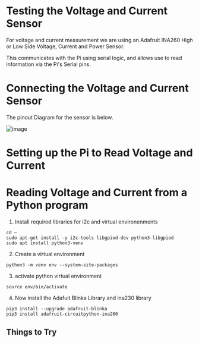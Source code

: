 # Testing the Voltage and Current Sensor

For voltage and current measurement we are using an Adafruit INA260 High or Low Side Voltage, Current and Power Sensor.

This communicates with the Pi using serial logic, and allows use to read information via the Pi's Serial pins.

# Connecting the Voltage and Current Sensor

The pinout Diagram for the sensor is below.

![image](https://github.com/user-attachments/assets/5702cac1-4be6-48b4-a95f-c175bfd7bb4c)


# Setting up the Pi to Read Voltage and Current


# Reading Voltage and Current from a Python program

1. Install required libraries for i2c and virtual environenments
```
cd ~
sudo apt-get install -y i2c-tools libgpiod-dev python3-libgpiod
sudo apt install python3-venv
```

2. Create a virtual environment
```
python3 -m venv env --system-site-packages
```

3. activate python virtual environment
```
source env/bin/activate
```

4. Now install the Adafuit Blinka Library and ina230 library
```
pip3 install --upgrade adafruit-blinka
pip3 install adafruit-circuitpython-ina260
```

## Things to Try

